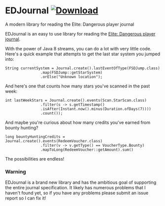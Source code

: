 # EDJournal [ ![Download](https://api.bintray.com/packages/apemanzilla/maven/edjournal/images/download.svg) ](https://bintray.com/apemanzilla/maven/edjournal/_latestVersion)
A modern library for reading the Elite: Dangerous player journal

EDJournal is an easy to use library for reading the [Elite: Dangerous player journal](http://hosting.zaonce.net/community/journal/v11/Journal_Manual_v11.pdf).

With the power of Java 8 streams, you can do a lot with very little code. Here's a quick example that attempts to get the last star system you jumped into:

```
String currentSystem = Journal.create().lastEventOfType(FSDJump.class)
				.map(FSDJump::getStarSystem)
				.orElse("Unknown location");
```

And here's one that counts how many stars you've scanned in the past week:

```
int lastWeekStars = Journal.create().events(Scan.StarScan.class)
				.filter(s -> s.getTimestamp()
				.isAfter(Instant.now().minus(Duration.ofDays(7))))
				.count());
```

And maybe you're curious about how many credits you've earned from bounty hunting?

```
long bountyHuntingCredits = Journal.create().events(RedeemVoucher.class)
				.filter(v -> v.getType() == VoucherType.Bounty)
				.mapToLong(RedeemVoucher::getAmount).sum()
```

The possibilities are endless!

### Warning
EDJournal is a brand new library and has the ambitious goal of supporting the entire journal specification. It likely has numerous problems that I haven't found yet, so if you have any problems please submit an issue report so I can fix it!